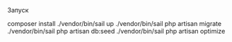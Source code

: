 Запуск

composer install
./vendor/bin/sail up
./vendor/bin/sail php artisan migrate
./vendor/bin/sail php artisan db:seed
./vendor/bin/sail php artisan optimize
